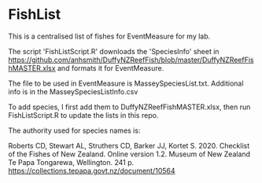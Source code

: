 # FishList

This is a centralised list of fishes for EventMeasure for my lab.

The script 'FishListScript.R' downloads the 'SpeciesInfo' sheet in https://github.com/anhsmith/DuffyNZReefFish/blob/master/DuffyNZReefFishMASTER.xlsx and formats it for EventMeasure. 

The file to be used in EventMeasure is MasseySpeciesList.txt. Additional info is in the MasseySpeciesListInfo.csv

To add species, I first add them to DuffyNZReefFishMASTER.xlsx, then run FishListScript.R to update the lists in this repo.

The authority used for species names is:

Roberts CD, Stewart AL, Struthers CD, Barker JJ, Kortet S. 2020. Checklist of the Fishes of New Zealand. Online version 1.2. Museum of New Zealand Te Papa Tongarewa, Wellington. 241 p. https://collections.tepapa.govt.nz/document/10564

